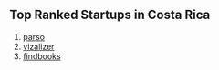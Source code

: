 ## Top Ranked Startups in Costa Rica

1. [parso](http://www.startupranking.com/parso)
2. [vizalizer](http://www.startupranking.com/vizalizer)
3. [findbooks](http://www.startupranking.com/findbooks)

